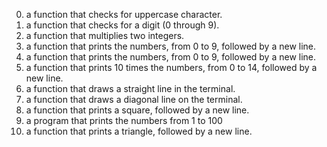 0. a function that checks for uppercase character.
1. a function that checks for a digit (0 through 9).
2.  a function that multiplies two integers.
3. a function that prints the numbers, from 0 to 9, followed by a new line.
4. a function that prints the numbers, from 0 to 9, followed by a new line.
5.  a function that prints 10 times the numbers, from 0 to 14, followed by a new line.
6. a function that draws a straight line in the terminal.
7. a function that draws a diagonal line on the terminal.
8. a function that prints a square, followed by a new line.
9. a program that prints the numbers from 1 to 100
10. a function that prints a triangle, followed by a new line.


